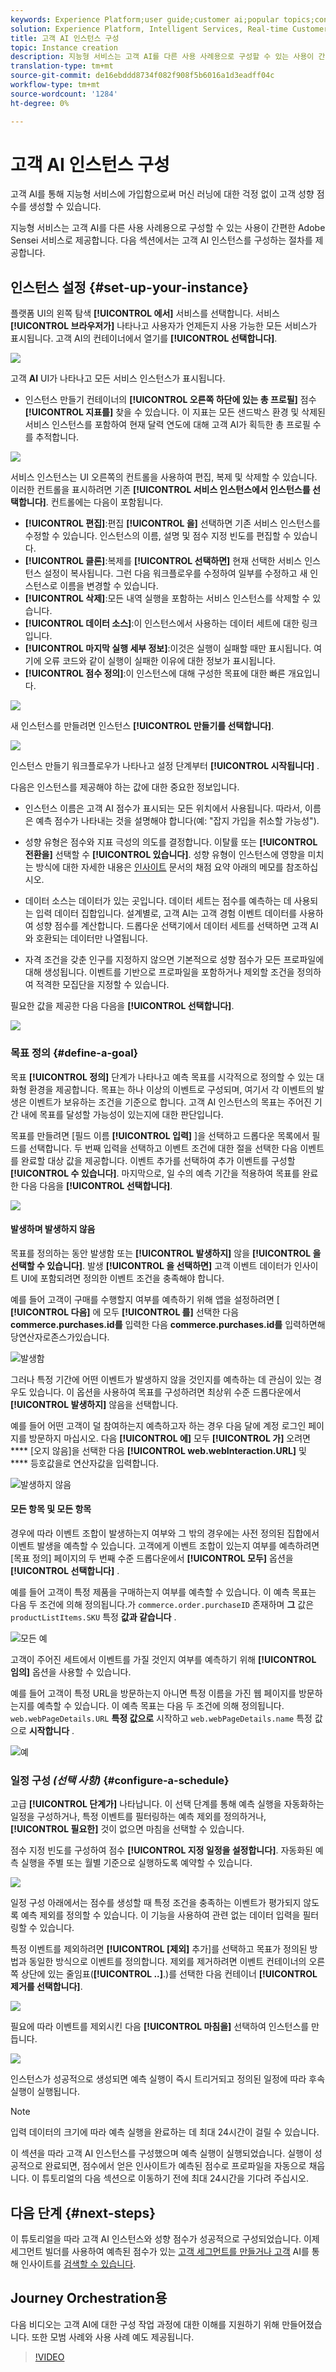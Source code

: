 ```yaml
---
keywords: Experience Platform;user guide;customer ai;popular topics;configure instance;create instance;
solution: Experience Platform, Intelligent Services, Real-time Customer Data Platform
title: 고객 AI 인스턴스 구성
topic: Instance creation
description: 지능형 서비스는 고객 AI를 다른 사용 사례용으로 구성할 수 있는 사용이 간편한 Adobe Sensei 서비스로 제공합니다. 다음 섹션에서는 고객 AI 인스턴스를 구성하는 절차를 제공합니다.
translation-type: tm+mt
source-git-commit: de16ebddd8734f082f908f5b6016a1d3eadff04c
workflow-type: tm+mt
source-wordcount: '1284'
ht-degree: 0%

---
```



# 고객 AI 인스턴스 구성

고객 AI를 통해 지능형 서비스에 가입함으로써 머신 러닝에 대한 걱정 없이 고객 성향 점수를 생성할 수 있습니다.

지능형 서비스는 고객 AI를 다른 사용 사례용으로 구성할 수 있는 사용이 간편한 Adobe Sensei 서비스로 제공합니다. 다음 섹션에서는 고객 AI 인스턴스를 구성하는 절차를 제공합니다.

## 인스턴스 설정 {#set-up-your-instance}

플랫폼 UI의 왼쪽 탐색 **[!UICONTROL 에서]** 서비스를 선택합니다. 서비스 **[!UICONTROL 브라우저가]** 나타나고 사용자가 언제든지 사용 가능한 모든 서비스가 표시됩니다. 고객 AI의 컨테이너에서 열기를 **[!UICONTROL 선택합니다]**.

![](../images/user-guide/navigate-to-service.png)

고객 **AI** UI가 나타나고 모든 서비스 인스턴스가 표시됩니다.

- 인스턴스 만들기 컨테이너의 **[!UICONTROL 오른쪽 하단에 있는 총 프로필]** 점수 **[!UICONTROL 지표를]** 찾을 수 있습니다. 이 지표는 모든 샌드박스 환경 및 삭제된 서비스 인스턴스를 포함하여 현재 달력 연도에 대해 고객 AI가 획득한 총 프로필 수를 추적합니다.

![](../images/user-guide/total-profiles.png)

서비스 인스턴스는 UI 오른쪽의 컨트롤을 사용하여 편집, 복제 및 삭제할 수 있습니다. 이러한 컨트롤을 표시하려면 기존 **[!UICONTROL 서비스 인스턴스에서 인스턴스를 선택합니다]**. 컨트롤에는 다음이 포함됩니다.

- **[!UICONTROL 편집]**:편집 **[!UICONTROL 을]** 선택하면 기존 서비스 인스턴스를 수정할 수 있습니다. 인스턴스의 이름, 설명 및 점수 지정 빈도를 편집할 수 있습니다.
- **[!UICONTROL 클론]**:복제를 **[!UICONTROL 선택하면]** 현재 선택한 서비스 인스턴스 설정이 복사됩니다. 그런 다음 워크플로우를 수정하여 일부를 수정하고 새 인스턴스로 이름을 변경할 수 있습니다.
- **[!UICONTROL 삭제]**:모든 내역 실행을 포함하는 서비스 인스턴스를 삭제할 수 있습니다.
- **[!UICONTROL 데이터 소스]**:이 인스턴스에서 사용하는 데이터 세트에 대한 링크입니다.
- **[!UICONTROL 마지막 실행 세부 정보]**:이것은 실행이 실패할 때만 표시됩니다. 여기에 오류 코드와 같이 실행이 실패한 이유에 대한 정보가 표시됩니다.
- **[!UICONTROL 점수 정의]**:이 인스턴스에 대해 구성한 목표에 대한 빠른 개요입니다.

![](../images/user-guide/service-instance-panel.png)

새 인스턴스를 만들려면 인스턴스 **[!UICONTROL 만들기를 선택합니다]**.

![](../images/user-guide/dashboard.png)

인스턴스 만들기 워크플로우가 나타나고 설정 단계부터 **[!UICONTROL 시작됩니다]** .

다음은 인스턴스를 제공해야 하는 값에 대한 중요한 정보입니다.

- 인스턴스 이름은 고객 AI 점수가 표시되는 모든 위치에서 사용됩니다. 따라서, 이름은 예측 점수가 나타내는 것을 설명해야 합니다(예: &quot;잡지 가입을 취소할 가능성&quot;).

- 성향 유형은 점수와 지표 극성의 의도를 결정합니다. 이탈률 또는 **[!UICONTROL 전환을]** 선택할 수 **[!UICONTROL 있습니다]**. 성향 유형이 인스턴스에 영향을 미치는 방식에 대한 자세한 내용은 [인사이트](./discover-insights.md#scoring-summary) 문서의 채점 요약 아래의 메모를 참조하십시오.

- 데이터 소스는 데이터가 있는 곳입니다. 데이터 세트는 점수를 예측하는 데 사용되는 입력 데이터 집합입니다. 설계별로, 고객 AI는 고객 경험 이벤트 데이터를 사용하여 성향 점수를 계산합니다. 드롭다운 선택기에서 데이터 세트를 선택하면 고객 AI와 호환되는 데이터만 나열됩니다.

- 자격 조건을 갖춘 인구를 지정하지 않으면 기본적으로 성향 점수가 모든 프로파일에 대해 생성됩니다. 이벤트를 기반으로 프로파일을 포함하거나 제외할 조건을 정의하여 적격한 모집단을 지정할 수 있습니다.

필요한 값을 제공한 다음 다음을 **[!UICONTROL 선택합니다]**.

![](../images/user-guide/setup.png)

### 목표 정의 {#define-a-goal}

목표 **[!UICONTROL 정의]** 단계가 나타나고 예측 목표를 시각적으로 정의할 수 있는 대화형 환경을 제공합니다. 목표는 하나 이상의 이벤트로 구성되며, 여기서 각 이벤트의 발생은 이벤트가 보유하는 조건을 기준으로 합니다. 고객 AI 인스턴스의 목표는 주어진 기간 내에 목표를 달성할 가능성이 있는지에 대한 판단입니다.

목표를 만들려면 [필드 이름 **[!UICONTROL 입력]** ]을 선택하고 드롭다운 목록에서 필드를 선택합니다. 두 번째 입력을 선택하고 이벤트 조건에 대한 절을 선택한 다음 이벤트를 완료할 대상 값을 제공합니다. 이벤트 추가를 선택하여 추가 이벤트를 구성할 **[!UICONTROL 수 있습니다]**. 마지막으로, 일 수의 예측 기간을 적용하여 목표를 완료한 다음 다음을 **[!UICONTROL 선택합니다]**.

![](../images/user-guide/goal.png)

#### 발생하며 발생하지 않음

목표를 정의하는 동안 발생함 또는 **[!UICONTROL 발생하지]** 않을 **[!UICONTROL 을 선택할 수 있습니다]**. 발생 **[!UICONTROL 을 선택하면]** 고객 이벤트 데이터가 인사이트 UI에 포함되려면 정의한 이벤트 조건을 충족해야 합니다.

예를 들어 고객이 구매를 수행할지 여부를 예측하기 위해 앱을 설정하려면 [ **[!UICONTROL 다음]** 에 모두 **[!UICONTROL 를]** 선택한 다음 **commerce.purchases.id를** 입력한 다음 **commerce.purchases.id를** 입력하면해당연산자로존스가있습니다.

![발생함](../images/user-guide/occur.png)

그러나 특정 기간에 어떤 이벤트가 발생하지 않을 것인지를 예측하는 데 관심이 있는 경우도 있습니다. 이 옵션을 사용하여 목표를 구성하려면 최상위 수준 드롭다운에서 **[!UICONTROL 발생하지]** 않음을 선택합니다.

예를 들어 어떤 고객이 덜 참여하는지 예측하고자 하는 경우 다음 달에 계정 로그인 페이지를 방문하지 마십시오. 다음 **[!UICONTROL 에]** 모두 **[!UICONTROL 가]** 오려면 **** [오지 않음]을 선택한 다음 **[!UICONTROL web.webInteraction.URL]** 및 **** 등호값을로 연산자값을 입력합니다.

![발생하지 않음](../images/user-guide/not-occur.png)

#### 모든 항목 및 모든 항목

경우에 따라 이벤트 조합이 발생하는지 여부와 그 밖의 경우에는 사전 정의된 집합에서 이벤트 발생을 예측할 수 있습니다. 고객에게 이벤트 조합이 있는지 여부를 예측하려면 [목표 정의] 페이지의 두 번째 수준 드롭다운에서 **[!UICONTROL 모두]** 옵션을 **[!UICONTROL 선택합니다]** .

예를 들어 고객이 특정 제품을 구매하는지 여부를 예측할 수 있습니다. 이 예측 목표는 다음 두 조건에 의해 정의됩니다.가 `commerce.order.purchaseID` 존재하며 **그** 값은 `productListItems.SKU` 특정 **값과 같습니다** .

![모든 예](../images/user-guide/all-of.png)

고객이 주어진 세트에서 이벤트를 가질 것인지 여부를 예측하기 위해 **[!UICONTROL 임의]** 옵션을 사용할 수 있습니다.

예를 들어 고객이 특정 URL을 방문하는지 아니면 특정 이름을 가진 웹 페이지를 방문하는지를 예측할 수 있습니다. 이 예측 목표는 다음 두 조건에 의해 정의됩니다. `web.webPageDetails.URL` **특정 값으로** 시작하고 `web.webPageDetails.name` 특정 값으로 **시작합니다** .

![예](../images/user-guide/any-of.png)

### 일정 구성 *(선택 사항)* {#configure-a-schedule}

고급 **[!UICONTROL 단계가]** 나타납니다. 이 선택 단계를 통해 예측 실행을 자동화하는 일정을 구성하거나, 특정 이벤트를 필터링하는 예측 제외를 정의하거나, **[!UICONTROL 필요한]** 것이 없으면 마침을 선택할 수 있습니다.

점수 지정 빈도를 구성하여 점수 **[!UICONTROL 지정 일정을 설정합니다]**. 자동화된 예측 실행을 주별 또는 월별 기준으로 실행하도록 예약할 수 있습니다.

![](../images/user-guide/schedule.png)

일정 구성 아래에서는 점수를 생성할 때 특정 조건을 충족하는 이벤트가 평가되지 않도록 예측 제외를 정의할 수 있습니다. 이 기능을 사용하여 관련 없는 데이터 입력을 필터링할 수 있습니다.

특정 이벤트를 제외하려면 **[!UICONTROL [제외]** 추가]를 선택하고 목표가 정의된 방법과 동일한 방식으로 이벤트를 정의합니다. 제외를 제거하려면 이벤트 컨테이너의 오른쪽 상단에 있는 줄임표(**[!UICONTROL ..]**.)를 선택한 다음 컨테이너 **[!UICONTROL 제거를 선택합니다]**.

![](../images/user-guide/exclusion.png)

필요에 따라 이벤트를 제외시킨 다음 **[!UICONTROL 마침을]** 선택하여 인스턴스를 만듭니다.

![](../images/user-guide/advanced.png)

인스턴스가 성공적으로 생성되면 예측 실행이 즉시 트리거되고 정의된 일정에 따라 후속 실행이 실행됩니다.

>[!NOTE]
>
>입력 데이터의 크기에 따라 예측 실행을 완료하는 데 최대 24시간이 걸릴 수 있습니다.

이 섹션을 따라 고객 AI 인스턴스를 구성했으며 예측 실행이 실행되었습니다. 실행이 성공적으로 완료되면, 점수에서 얻은 인사이트가 예측된 점수로 프로파일을 자동으로 채웁니다. 이 튜토리얼의 다음 섹션으로 이동하기 전에 최대 24시간을 기다려 주십시오.

## 다음 단계 {#next-steps}

이 튜토리얼을 따라 고객 AI 인스턴스와 성향 점수가 성공적으로 구성되었습니다. 이제 세그먼트 빌더를 사용하여 예측된 점수가 있는 [고객 세그먼트를 만들거나 고객](./create-segment.md) AI를 통해 인사이트를 [검색할 수 있습니다](./discover-insights.md).

## Journey Orchestration용

다음 비디오는 고객 AI에 대한 구성 작업 과정에 대한 이해를 지원하기 위해 만들어졌습니다. 또한 모범 사례와 사용 사례 예도 제공됩니다.

>[!VIDEO](https://video.tv.adobe.com/v/32665?learn=on&quality=12)

